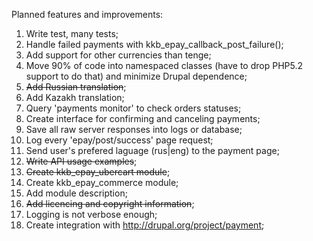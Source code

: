 Planned features and improvements:

1.  Write test, many tests;
2.  Handle failed payments with kkb_epay_callback_post_failure();
3.  Add support for other currencies than tenge;
4.  Move 90% of code into namespaced classes (have to drop PHP5.2 support to
    do that) and minimize Drupal dependence;
5.  <del>Add Russian translation</del>;
6.  Add Kazakh translation;
7.  Query 'payments monitor' to check orders statuses;
8.  Create interface for confirming and canceling payments;
9.  Save all raw server responses into logs or database;
10. Log every 'epay/post/success' page request;
11. Send user's prefered laguage (rus|eng) to the payment page;
12. <del>Write API usage examples</del>;
13. <del>Create kkb_epay_ubercart module</del>;
14. Create kkb_epay_commerce module;
15. Add module description;
16. <del>Add licencing and copyright information</del>;
17. Logging is not verbose enough;
18. Create integration with http://drupal.org/project/payment;

